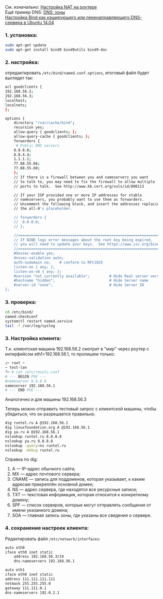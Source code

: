 См. изначально: [Настройка NAT на роутере](https://github.com/sherbettt/BASH-cheats/blob/main/Настройка%20NAT%20для%20роутера%20Ubuntu.md?plain=1)
<br/> Ещё пример DNS: [DNS: зоны](https://github.com/sherbettt/BASH-cheats/blob/main/22.%20DNS%2C%20пример.md)
<br/> [Настройка Bind как кэширующего или перенаправляющего DNS-сервера в Ubuntu 14.04](https://www.8host.com/blog/nastrojka-bind-kak-keshiruyushhego-ili-perenapravlyayushhego-dns-servera-v-ubuntu-14-04/)

### 1. установка:
```bash
sudo apt-get update
sudo apt-get install bind9 bind9utils bind9-doc
```

### 2. настройка:
отредактировать `/etc/bind/named.conf.options`, итоговый файл будет выглядет так:
```bash
acl goodclients {
192.168.56.2;
192.168.56.3;
localhost;
localnets;
};

options {
	directory "/var/cache/bind";
	recursion yes;
	allow-query { goodclients; };
	allow-query-cache { goodclients; };
	forwarders {
	 # Public DNS servers
	8.8.8.8;
	8.8.4.4;
	1.1.1.1;
	77.88.55.66;
	77.88.55.60;
	};
	// If there is a firewall between you and nameservers you want
	// to talk to, you may need to fix the firewall to allow multiple
	// ports to talk.  See http://www.kb.cert.org/vuls/id/800113

	// If your ISP provided one or more IP addresses for stable 
	// nameservers, you probably want to use them as forwarders.  
	// Uncomment the following block, and insert the addresses replacing 
	// the all-0's placeholder.

	// forwarders {
	// 	0.0.0.0;
	// };

	//========================================================================
	// If BIND logs error messages about the root key being expired,
	// you will need to update your keys.  See https://www.isc.org/bind-keys
	//========================================================================
	#dnssec-enable yes;
	dnssec-validation auto;
	auth-nxdomain no;    # conform to RFC1035
	listen-on { any; };
	listen-on-v6 { any; };
	#version "not currently available";         # Hide Real server version
	#hostname "hidden";                         # Hide Server name
	#server-id "none";                          # Hide Server ID
};
```

### 3. проверка:
```bash
cd /etc/bind/
named-checkconf
systemctl restart named.service
tail -f /var/log/syslog
```

### 3. Настройка клиента:
Т.к. клиентская машина 192.168.56.2 смотрит в "мир" через роутер с интерфейсом eth1=192.168.56.1, то пропишем только:
```bash
┌─ root ~ 
─ test-lan 
└─ # cat /etc/resolv.conf
# --- BEGIN PVE ---
#nameserver 8.8.8.8
nameserver 192.168.56.1
# --- END PVE ---
```
Аналогично и для машины 192.168.56.3

Теперь можно отправить тестовый запрос с клиентской машины, чтобы убедиться, что он разрешается правильно.
```bash
dig runtel.ru A @192.168.56.1
dig linuxfoundation.org A @192.168.56.1
dig ya.ru A @192.168.56.1
nslookup runtel.ru 8.8.8.8
nslookup ya.ru 8.8.8.8
nslookup -query=ns runtel.ru
nslookup -debug runtel.ru
```
Справка по dig:
1. A — IP-адрес обычного сайта;
2. MX — адрес почтового сервера;
3. CNAME — запись для поддоменов, которая указывает, к каким адресам прикреплён основной домен;
4. NS — адрес сервера, где находятся все ресурсные записи;
5. TXT — текстовая информация, которая относится к конкретному домену;
6. SPF — список серверов, которые могут отправлять сообщения от имени указанного домена;
7. SOA — главная запись зоны, где указаны все сведения о сервере.

### 4. сохранение настроек клиента:
Редактировать файл `/etc/network/interfaces`:
```bash
auto eth0
iface eth0 inet static
	address 192.168.56.3/24
	dns-nameservers 192.168.56.1

auto eth1
iface eth0 inet static
address 111.111.111.111
netmask 255.255.255.0
gateway 111.111.0.1
dns-nameservers 192.0.2.1
```
